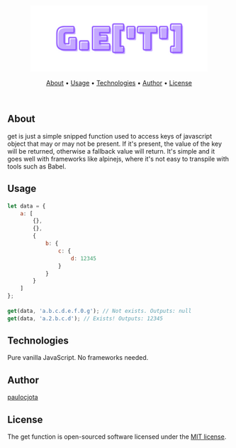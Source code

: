 <p align="center"><a href="#" target="_blank"><img src="logo.png" width="400"></a></p>

<p align="center">
 <a href="#about">About</a> •
 <a href="#usage">Usage</a> •
 <a href="#technologies">Technologies</a> •
 <a href="#author">Author</a> •
 <a href="#license">License</a>
</p>

<br/>

## About
get is just a simple snipped function used to access keys of javascript object that may or may not be present. If it's present, the value of the key will be returned, otherwise a fallback value will return. It's simple and it goes well with frameworks like alpinejs, where it's not easy to transpile with tools such as Babel.

## Usage
```javascript
let data = {
    a: [
        {},
        {},
        {
            b: {
                c: {
                    d: 12345
                }
            }
        }
    ]
};

get(data, 'a.b.c.d.e.f.0.g'); // Not exists. Outputs: null
get(data, 'a.2.b.c.d'); // Exists! Outputs: 12345
```

## Technologies
Pure vanilla JavaScript. No frameworks needed.

## Author
[paulocjota](https://github.com/paulocjota)

## License
The get function is open-sourced software licensed under the [MIT license](https://opensource.org/licenses/MIT).
